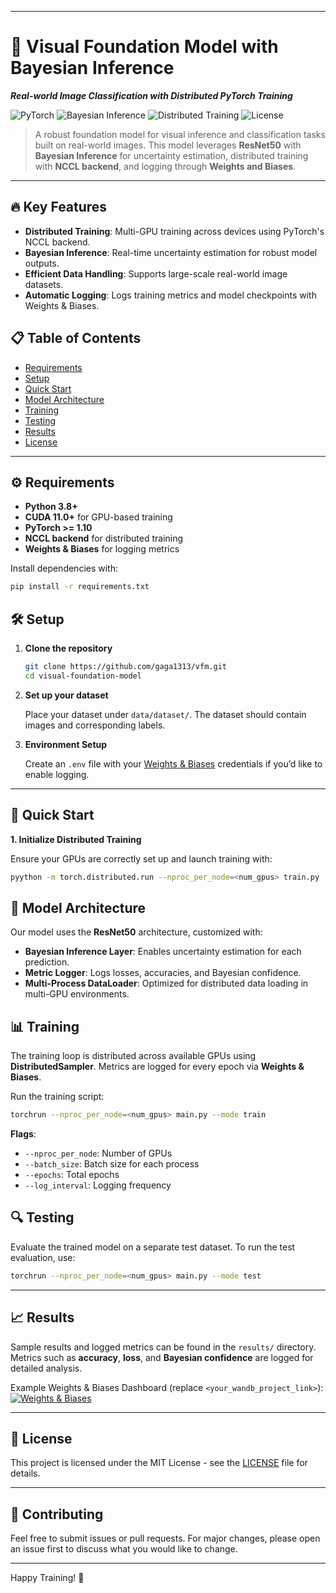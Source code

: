 
---

# 🌌 Visual Foundation Model with Bayesian Inference

**_Real-world Image Classification with Distributed PyTorch Training_**

![PyTorch](https://img.shields.io/badge/PyTorch-1.13-red)
![Bayesian Inference](https://img.shields.io/badge/Bayesian%20Inference-Applied-blue)
![Distributed Training](https://img.shields.io/badge/Distributed%20Training-MultiGPU-green)
![License](https://img.shields.io/badge/license-MIT-brightgreen)

> A robust foundation model for visual inference and classification tasks built on real-world images. This model leverages **ResNet50** with **Bayesian Inference** for uncertainty estimation, distributed training with **NCCL backend**, and logging through **Weights and Biases**.

---

## 🔥 Key Features

- **Distributed Training**: Multi-GPU training across devices using PyTorch's NCCL backend.
- **Bayesian Inference**: Real-time uncertainty estimation for robust model outputs.
- **Efficient Data Handling**: Supports large-scale real-world image datasets.
- **Automatic Logging**: Logs training metrics and model checkpoints with Weights & Biases.

## 📋 Table of Contents

- [Requirements](#requirements)
- [Setup](#setup)
- [Quick Start](#quick-start)
- [Model Architecture](#model-architecture)
- [Training](#training)
- [Testing](#testing)
- [Results](#results)
- [License](#license)

---

## ⚙️ Requirements

- **Python 3.8+**
- **CUDA 11.0+** for GPU-based training
- **PyTorch >= 1.10**
- **NCCL backend** for distributed training
- **Weights & Biases** for logging metrics

Install dependencies with:

```bash
pip install -r requirements.txt
```

## 🛠️ Setup

1. **Clone the repository**

   ```bash
   git clone https://github.com/gaga1313/vfm.git
   cd visual-foundation-model
   ```

2. **Set up your dataset**

   Place your dataset under `data/dataset/`. The dataset should contain images and corresponding labels.

3. **Environment Setup**

   Create an `.env` file with your [Weights & Biases](https://wandb.ai/) credentials if you’d like to enable logging.

---

## 🚀 Quick Start

**1. Initialize Distributed Training**

Ensure your GPUs are correctly set up and launch training with:

```bash
pyython -m torch.distributed.run --nproc_per_node=<num_gpus> train.py
```


## 🧠 Model Architecture

Our model uses the **ResNet50** architecture, customized with:

- **Bayesian Inference Layer**: Enables uncertainty estimation for each prediction.
- **Metric Logger**: Logs losses, accuracies, and Bayesian confidence.
- **Multi-Process DataLoader**: Optimized for distributed data loading in multi-GPU environments.

## 📊 Training

The training loop is distributed across available GPUs using **DistributedSampler**. Metrics are logged for every epoch via **Weights & Biases**.

Run the training script:

```bash
torchrun --nproc_per_node=<num_gpus> main.py --mode train
```

**Flags**:
- `--nproc_per_node`: Number of GPUs
- `--batch_size`: Batch size for each process
- `--epochs`: Total epochs
- `--log_interval`: Logging frequency

## 🔍 Testing

Evaluate the trained model on a separate test dataset. To run the test evaluation, use:

```bash
torchrun --nproc_per_node=<num_gpus> main.py --mode test
```

---

## 📈 Results

Sample results and logged metrics can be found in the `results/` directory. Metrics such as **accuracy**, **loss**, and **Bayesian confidence** are logged for detailed analysis.

Example Weights & Biases Dashboard (replace `<your_wandb_project_link>`):
[![Weights & Biases](https://img.shields.io/badge/Weights%20&%20Biases-Project%20Dashboard-blue)](<your_wandb_project_link>)

---

## 📜 License

This project is licensed under the MIT License - see the [LICENSE](LICENSE) file for details.

---

## 🤝 Contributing

Feel free to submit issues or pull requests. For major changes, please open an issue first to discuss what you would like to change.

---

Happy Training! 💪
